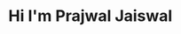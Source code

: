 <h1>Hi  I'm Prajwal Jaiswal</h1> 

<!--
**akhtarfaizan20/akhtarfaizan20** is a ✨ _special_ ✨ repository because its `README.md` (this file) appears on your GitHub profile.

Here are some ideas to get you started:

- 🔭 I’m currently working on Developing skillsets in the MERN stack
- 🌱 I’m currently learning WEB DEVELOPMENT
- 💬 Ask me about ...
- 📫 How to reach me: ...
 --!>
